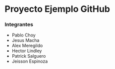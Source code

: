 # Proyecto Ejemplo GitHub

### Integrantes

- Pablo Choy
- Jesus Macha
- Alex Meregildo
- Hector Lindley
- Patrick Salguero
- Jeisson Espinoza